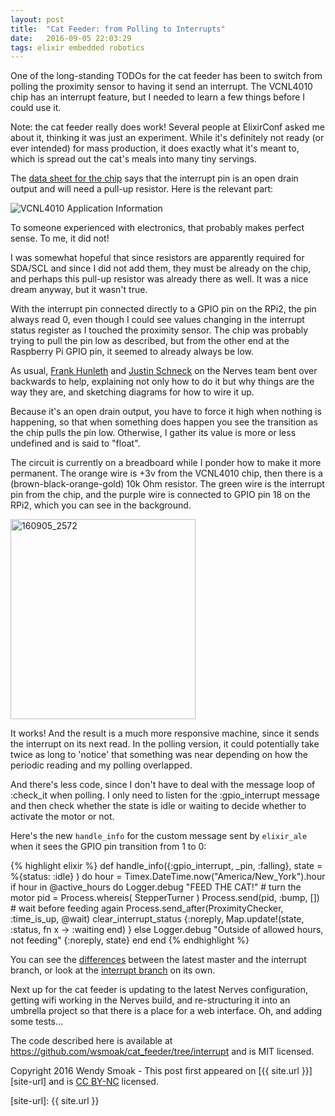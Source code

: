 ```yaml
---
layout: post
title:  "Cat Feeder: from Polling to Interrupts"
date:   2016-09-05 22:03:29
tags: elixir embedded robotics
---
```


One of the long-standing TODOs for the cat feeder has been to switch from polling the proximity sensor to having it send an interrupt. The VCNL4010 chip has an interrupt feature, but I needed to learn a few things before I could use it.

Note: the cat feeder really does work!  Several people at ElixirConf asked me about it, thinking it was just an experiment.  While it's definitely not ready (or ever intended) for mass production, it does exactly what it's meant to, which is spread out the cat's meals into many tiny servings.

The [data sheet for the chip][vcnl4010-data-sheet] says that the interrupt pin is an open drain output and will need a pull-up resistor.  Here is the relevant part:

![VCNL4010 Application Information](/images/2016/09/VCNL4010_Application_Information.png)

To someone experienced with electronics, that probably makes perfect sense.  To me, it did not!

I was somewhat hopeful that since resistors are apparently required for SDA/SCL and since I did not add them, they must be already on the chip, and perhaps this pull-up resistor was already there as well.  It was a nice dream anyway, but it wasn't true.

With the interrupt pin connected directly to a GPIO pin on the RPi2, the pin always read 0, even though I could see values changing in the interrupt status register as I touched the proximity sensor. The chip was probably trying to pull the pin low as described, but from the other end at the Raspberry Pi GPIO pin, it seemed to already always be low.

As usual, [Frank Hunleth][fh] and [Justin Schneck][js] on the Nerves team bent over backwards to help, explaining not only how to do it but why things are the way they are, and sketching diagrams for how to wire it up.

Because it's an open drain output, you have to force it high when nothing is happening, so that when something does happen you see the transition as the chip pulls the pin low. Otherwise, I gather its value is more or less undefined and is said to "float".

The circuit is currently on a breadboard while I ponder how to make it more permanent.  The orange wire is +3v from the VCNL4010 chip, then there is a (brown-black-orange-gold) 10k Ohm resistor. The green wire is the interrupt pin from the chip, and the purple wire is connected to GPIO pin 18 on the RPi2, which you can see in the background.

<a data-flickr-embed="true"  href="https://www.flickr.com/photos/10803470@N00/29197157570/in/dateposted-public/" title="160905_2572"><img src="https://c3.staticflickr.com/9/8488/29197157570_ca18000d6e_n.jpg" width="296" height="320" alt="160905_2572"></a><script async src="//embedr.flickr.com/assets/client-code.js" charset="utf-8"></script>

It works! And the result is a much more responsive machine, since it sends the interrupt on its next read.  In the polling version, it could potentially take twice as long to 'notice' that something was near depending on how the periodic reading and my polling overlapped.

And there's less code, since I don't have to deal with the message loop of :check_it when polling. I only need to listen for the :gpio_interrupt message and then check whether the state is idle or waiting to decide whether to activate the motor or not.

Here's the new `handle_info` for the custom message sent by `elixir_ale` when it sees the GPIO pin transition from 1 to 0:

{% highlight elixir %}
  def handle_info({:gpio_interrupt, _pin, :falling}, state = %{status: :idle} ) do
    hour = Timex.DateTime.now("America/New_York").hour
    if hour in @active_hours do
      Logger.debug "FEED THE CAT!"
      # turn the motor
      pid = Process.whereis( StepperTurner )
      Process.send(pid, :bump, [])
      # wait before feeding again
      Process.send_after(ProximityChecker, :time_is_up, @wait)
      clear_interrupt_status
      {:noreply, Map.update!(state, :status, fn x -> :waiting end) }
    else
      Logger.debug "Outside of allowed hours, not feeding"
      {:noreply, state}
    end
  end
{% endhighlight %}

You can see the [differences][diff] between the latest master and the interrupt branch, or look at the [interrupt branch][ib] on its own.

Next up for the cat feeder is updating to the latest Nerves configuration, getting wifi working in the Nerves build, and re-structuring it into an umbrella project so that there is a place for a web interface. Oh, and adding some tests...

The code described here is available at <https://github.com/wsmoak/cat_feeder/tree/interrupt> and is MIT licensed.

Copyright 2016 Wendy Smoak - This post first appeared on [{{ site.url }}][site-url] and is [CC BY-NC][cc-by-nc] licensed.

[vcnl4010-data-sheet]: https://cdn-shop.adafruit.com/product-files/466/vcnl4010.pdf
[js]: https://twitter.com/mobileoverlord
[fh]: https://twitter.com/fhunleth
[diff]: https://github.com/wsmoak/cat_feeder/compare/interrupt
[ib]: https://github.com/wsmoak/cat_feeder/tree/interrupt

[cc-by-nc]:  http://creativecommons.org/licenses/by-nc/3.0/
[site-url]: {{ site.url }}
